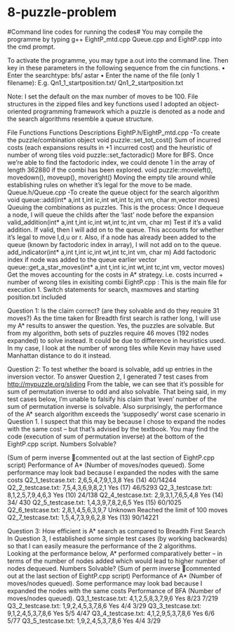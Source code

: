 # 8-puzzle-problem

#Command line codes for running the codes#
You may compile the programme by typing g++ EightP_mtd.cpp Queue.cpp and EightP.cpp into the cmd prompt. 

To activate the programme, you may type a.out into the command line. Then key in these parameters in the following sequence from the cin functions.
•	Enter the searchtype: bfs/ astar 
•	Enter the name of the file (only 1 filename): E.g. Qn1_1_startposition.txt/ Qn1_2_startposition.txt

Note: I set the default on the max number of moves to be 100.
File structures in the zipped files and key functions used
I adopted an object-oriented programming framework which a puzzle is denoted as a node and the search algorithms resemble a queue structure. 

File	Functions	Functions Descriptions
EightP.h/EightP_mtd.cpp
-To create the puzzle/combination object	void puzzle::set_tot_cost()	Sum of incurred costs (each expansions results in +1 incurred cost) and the heuristic of number of wrong tiles
	void puzzle::set_factoradic()	More for BFS. Once we’re able to find the factodoric index, we could denote 1 in the array of length 362880 if the combi has been explored.
	void puzzle::moveleft(), movedown(), moveup(), moveright()	Moving the empty tile around while establishing rules on whether it’s legal for the move to be made.
Queue.h/Queue.cpp
-To create the queue object for the search algorithm	void queue::add(int* a,int t,int ic,int wt,int tc,int vm, char m,vector<char> moves)	Queuing the combinations as puzzles. This is the process: Once I dequeue a node, I will queue the childs after the ‘last’ node before the expansion
	valid_addition(int* a,int t,int ic,int wt,int tc,int vm, char m)	Test if it’s a valid addition. If valid, then I will add on to the queue. This accounts for whether it’s legal to move l,d,u or r. Also, if a node has already been added to the queue (known by factodoric index in array), I will not add on to the queue. 
	add_indicator(int* a,int t,int ic,int wt,int tc,int vm, char m)	Add factodoric index if node was added to the queue earlier
	vector<char> queue::get_a_star_moves(int* a,int t,int ic,int wt,int tc,int vm, vector<char> moves)	Get the moves accounting for the costs in A* strategy. i.e. costs incurred + number of wrong tiles in exisiting combi
EightP.cpp : This is the main file for execution		1.	Switch statements for search, maxmoves and starting position.txt included

Question 1: Is the claim correct? (are they solvable and do they require 31 moves?)
As the time taken for Breadth first search is rather long, I will use my A* results to answer the question.
Yes, the puzzles are solvable. But from my algorithm, both sets of puzzles require 46 moves (192 nodes expanded) to solve instead. It could be due to difference in heuristics used. In my case, I look at the number of wrong tiles while Kevin may have used Manhattan distance to do it instead. 

Question 2: To test whether the board is solvable, add up entries in the inversion vector.
To answer Question 2, I generated 7 test cases from http://mypuzzle.org/sliding
From the table, we can see that it’s possible for sum of permutation inverse to odd and also solvable. That being said, in my test cases below, I’m unable to falsify his claim that ‘even’ number of the sum of permutation inverse is solvable.
Also surprisingly, the performance of the A* search algorithm exceeds the ‘supposedly’ worst case scenario in Question 1. I suspect that this may be because I chose to expand the nodes with the same cost – but that’s advised by the textbook.
You may find the code (execution of sum of permutation inverse) at the bottom of the EightP.cpp script.
Numbers	Solvable? 

(Sum of perm inverse commented out at the last section of EightP.cpp script)	Performance of A* (Number of moves/nodes queued). Some performance may look bad because I expanded the nodes with the same costs
Q2_1_testcase.txt: 2,6,5,4,7,9,1,3,8	Yes (14)	40/14244
Q2_2_testcase.txt: 7,5,4,3,6,9,8,2,1	Yes (17)	46/5293
Q2_3_testcase.txt: 8,1,2,5,7,9,4,6,3	Yes (10)	24/138
Q2_4_testcase.txt: 2,9,3,1,7,6,5,4,8	Yes (14)	34/ 430
Q2_5_testcase.txt: 1,4,3,9,7,8,2,6,5	Yes (15)	60/1025
Q2_6_testcase.txt: 2,8,1,4,5,6,3,9,7	Unknown	Reached the limit of 100 moves
Q2_7_testcase.txt: 1,5,4,7,3,9,6,2,8	Yes (13)	90/14221

Question 3: How efficient is A* search as compared to Breadth First Search
In Question 3, I established some simple test cases (by working backwards) so that I can easily measure the performance of the 2 algorithms.  
Looking at the performance below, A* performed comparatively better – in terms of the number of nodes added which would lead to higher number of nodes dequeued.
Numbers	Solvable? 
(Sum of perm inverse commented out at the last section of EightP.cpp script)	Performance of A* (Number of moves/nodes queued). Some performance may look bad because I expanded the nodes with the same costs	Performance of BFA (Number of moves/nodes queued). 
Q3_1_testcase.txt: 4,1,2,5,8,3,7,9,6	Yes	8/23	7/219
Q3_2_testcase.txt: 1,9,2,4,5,3,7,8,6	Yes
	4/4	3/29
Q3_3_testcase.txt: 9,1,2,4,5,3,7,8,6	Yes	5/5	4/47
Q3_4_testcase.txt: 4,1,2,9,5,3,7,8,6	Yes	6/6	5/77
Q3_5_testcase.txt: 1,9,2,4,5,3,7,8,6	Yes	4/4	3/29


